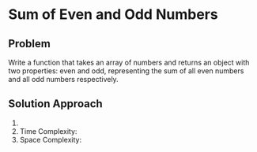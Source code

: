 # Sum of Even and Odd Numbers

## Problem

Write a function that takes an array of numbers and returns an object with two properties: even and odd, representing the sum of all even numbers and all odd numbers respectively.

## Solution Approach

1.
2. Time Complexity:
3. Space Complexity: